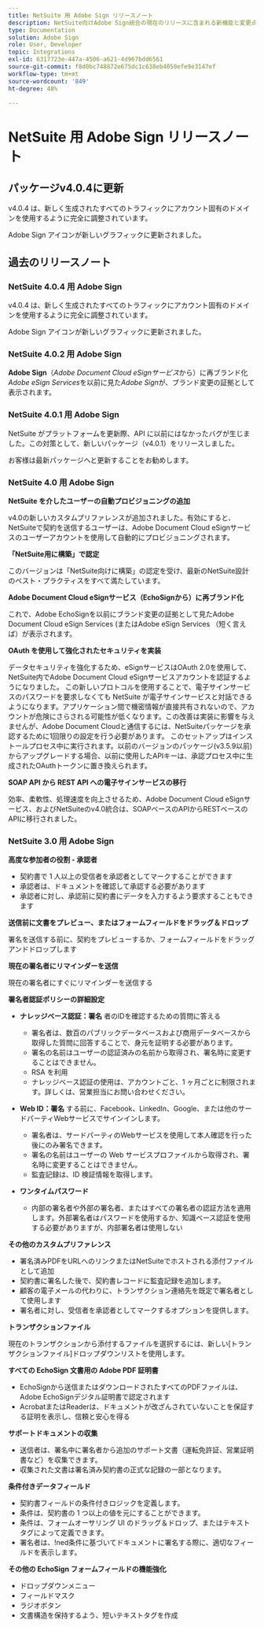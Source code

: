 ```yaml
---
title: NetSuite 用 Adobe Sign リリースノート
description: NetSuite向けAdobe Sign統合の現在のリリースに含まれる新機能と変更点について説明します。
type: Documentation
solution: Adobe Sign
role: User, Developer
topic: Integrations
exl-id: 6317723e-447a-4506-a621-4d967bdd6561
source-git-commit: f8d0bc748872e675dc1c638eb4050efe9e3147ef
workflow-type: tm+mt
source-wordcount: '849'
ht-degree: 48%

---
```


# NetSuite 用 Adobe Sign リリースノート

## パッケージv4.0.4に更新

v4.0.4 は、新しく生成されたすべてのトラフィックにアカウント固有のドメインを使用するように完全に調整されています。

Adobe Sign アイコンが新しいグラフィックに更新されました。

## 過去のリリースノート

### NetSuite 4.0.4 用 Adobe Sign

v4.0.4 は、新しく生成されたすべてのトラフィックにアカウント固有のドメインを使用するように完全に調整されています。

Adobe Sign アイコンが新しいグラフィックに更新されました。

### NetSuite 4.0.2 用 Adobe Sign

**Adobe Sign**（*Adobe Document Cloud eSignサービス*&#x200B;から）に再ブランド化\
*Adobe eSign Services*&#x200B;を以前に見た&#x200B;*Adobe Sign*&#x200B;が、ブランド変更の証拠として表示されます。

### NetSuite 4.0.1 用 Adobe Sign

NetSuite がプラットフォームを更新際、API に以前にはなかったバグが生じました。この対策として、新しいパッケージ（v4.0.1）をリリースしました。

お客様は最新パッケージへと更新することをお勧めします。

### NetSuite 4.0 用 Adobe Sign

**NetSuite を介したユーザーの自動プロビジョニングの追加**

v4.0の新しいカスタムプリファレンスが追加されました。有効にすると、NetSuiteで契約を送信するユーザーは、Adobe Document Cloud eSignサービスのユーザーアカウントを使用して自動的にプロビジョニングされます。

**「NetSuite用に構築」で認定**

このバージョンは「NetSuite向けに構築」の認定を受け、最新のNetSuite設計のベスト・プラクティスをすべて満たしています。

**Adobe Document Cloud eSignサービス（EchoSignから）に再ブランド化**

これで、Adobe EchoSignを以前にブランド変更の証拠として見たAdobe Document Cloud eSign Services (またはAdobe eSign Services （短く言えば）が表示されます。

**OAuth を使用して強化されたセキュリティを実装**

データセキュリティを強化するため、eSignサービスはOAuth 2.0を使用して、NetSuite内でAdobe Document Cloud eSignサービスアカウントを認証するようになりました。 この新しいプロトコルを使用することで、電子サインサービスのパスワードを要求しなくても NetSuite が電子サインサービスと対話できるようになります。アプリケーション間で機密情報が直接共有されないので、アカウントが危険にさらされる可能性が低くなります。この改善は実装に影響を与えませんが、Adobe Document Cloudと通信するには、NetSuiteパッケージを承認するために1回限りの設定を行う必要があります。 このセットアップはインストールプロセス中に実行されます。以前のバージョンのパッケージ(v3.5.9以前)からアップグレードする場合、以前に使用したAPIキーは、承認プロセス中に生成されたOAuthトークンに置き換えられます。

**SOAP API から REST API への電子サインサービスの移行**

効率、柔軟性、処理速度を向上させるため、Adobe Document Cloud eSignサービス、およびNetSuiteのv4.0統合は、SOAPベースのAPIからRESTベースのAPIに移行されました。

### NetSuite 3.0 用 Adobe Sign

**高度な参加者の役割 - 承認者**

* 契約書で 1 人以上の受信者を承認者としてマークすることができます
* 承認者は、ドキュメントを確認して承認する必要があります
* 承認者に対し、承認前に契約書にデータを入力するよう要求することもできます

**送信前に文書をプレビュー、またはフォームフィールドをドラッグ＆ドロップ**

署名を送信する前に、契約をプレビューするか、フォームフィールドをドラッグアンドドロップします

**現在の署名者にリマインダーを送信**

現在の署名者にすぐにリマインダーを送信する

**署名者認証ポリシーの詳細設定**

* **ナレッジベース認証：署名** 者のIDを確認するための質問に答える
   * 署名者は、数百のパブリックデータベースおよび商用データベースから取得した質問に回答することで、身元を証明する必要があります。
   * 署名の名前はユーザーの認証済みの名前から取得され、署名時に変更することはできません。
   * RSA を利用
   * ナレッジベース認証の使用は、アカウントごと、1 ヶ月ごとに制限されます。詳しくは、営業担当にお問い合わせください。

* **Web ID：署名** する前に、Facebook、LinkedIn、Google、または他のサードパーティWebサービスでサインインします。

   * 署名者は、サードパーティのWebサービスを使用して本人確認を行った後にのみ署名できます。
   * 署名の名前はユーザーの Web サービスプロファイルから取得され、署名時に変更することはできません。
   * 監査記録は、ID 検証情報を取得します。

* **ワンタイムパスワード**
   * 内部の署名者や外部の署名者、またはすべての署名者の認証方法を適用します。外部署名者はパスワードを使用するか、知識ベース認証を使用する必要がありますが、内部署名者は使用しない

**その他のカスタムプリファレンス**

* 署名済みPDFをURLへのリンクまたはNetSuiteでホストされる添付ファイルとして追加
* 契約書に署名した後で、契約書レコードに監査記録を追加します。
* 顧客の電子メールの代わりに、トランザクション連絡先を既定で署名者として使用します
* 署名者に対し、受信者を承認者としてマークするオプションを提供します。

**トランザクションファイル**

現在のトランザクションから添付するファイルを選択するには、新しい[トランザクションファイル]ドロップダウンリストを使用します。

**すべての EchoSign 文書用の Adobe PDF 証明書**

* EchoSignから送信またはダウンロードされたすべてのPDFファイルは、Adobe EchoSignデジタル証明書で認定されます
* AcrobatまたはReaderは、ドキュメントが改ざんされていないことを保証する証明を表示し、信頼と安心を得る

**サポートドキュメントの収集**

* 送信者は、署名中に署名者から追加のサポート文書（運転免許証、営業証明書など）を収集できます。
* 収集された文書は署名済み契約書の正式な記録の一部となります。

**条件付きデータフィールド**

* 契約書フィールドの条件付きロジックを定義します。
* 条件は、契約書の 1 つ以上の値を元にすることができます。
* 条件は、フォームオーサリング UI のドラッグ＆ドロップ、またはテキストタグによって定義できます。
* 署名者は、!ned条件に基づいてドキュメントに署名する際に、適切なフィールドを表示します。

**その他の EchoSign フォームフィールドの機能強化**

* ドロップダウンメニュー
* フィールドマスク
* ラジオボタン
* 文書構造を保持するよう、短いテキストタグを作成

